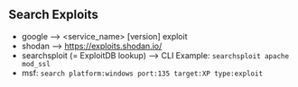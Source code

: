## Search Exploits
- google --> <service_name> [version] exploit
- shodan --> https://exploits.shodan.io/
- searchsploit (= ExploitDB lookup) --> CLI Example: `searchsploit apache mod_ssl`
- msf: `search platform:windows port:135 target:XP type:exploit`
